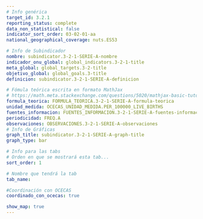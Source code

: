 ```yaml
---
# Info genérica
target_id: 3.2.1
reporting_status: complete
data_non_statistical: false
indicator_sort_order: 03-02-01-aa
national_geographical_coverage: nuts.ES53

# Info de Subindicador
nombre: subindicator.3-2-1-SERIE-A-nombre
indicador_onu_global: global_indicators.3-2-1-title
meta_global: global_targets.3-2-title
objetivo_global: global_goals.3-title
definicion: subindicator.3-2-1-SERIE-A-definicion

# Fómula teórica escrita en formato MathJax
# https://math.meta.stackexchange.com/questions/5020/mathjax-basic-tutorial-and-quick-reference
formula_teorica: FORMULA_TEORICA.3-2-1-SERIE-A-formula-teorica
unidad_medida: OCECAS_UNIDAD_MEDIDA.PER_100000_LIVE_BIRTHS
fuentes_informacion: FUENTES_INFORMACION.3-2-1-SERIE-A-fuentes-informacion
periodicidad: FREQ.A
observaciones: OBSERVACIONES.3-2-1-SERIE-A-observaciones
# Info de Gráficas
graph_title: subindicator.3-2-1-SERIE-A-graph-title
graph_type: bar

# Info para las tabs
# Orden en que se mostrará esta tab...
sort_order: 1

# Nombre que tendrá la tab
tab_name: 

#Coordinación con OCECAS
coordinado_con_ocecas: true

show_map: true
---
```

